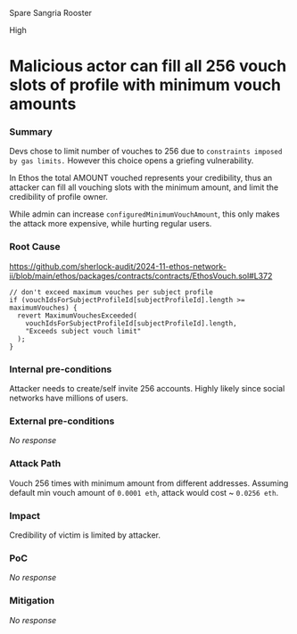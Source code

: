 Spare Sangria Rooster

High

# Malicious actor can fill all 256 vouch slots of profile with minimum vouch amounts

### Summary

Devs chose to limit number of vouches to 256 due to `constraints imposed by gas limits.` However this choice opens a griefing vulnerability.

In Ethos the total AMOUNT vouched represents your credibility, thus an attacker can fill all vouching slots with the minimum amount, and limit the credibility of profile owner.

While admin can increase `configuredMinimumVouchAmount`, this only makes the attack more expensive, while hurting regular users.

### Root Cause

https://github.com/sherlock-audit/2024-11-ethos-network-ii/blob/main/ethos/packages/contracts/contracts/EthosVouch.sol#L372
```solidity
// don't exceed maximum vouches per subject profile
if (vouchIdsForSubjectProfileId[subjectProfileId].length >= maximumVouches) {
  revert MaximumVouchesExceeded(
    vouchIdsForSubjectProfileId[subjectProfileId].length,
    "Exceeds subject vouch limit"
  );
}
```

### Internal pre-conditions

Attacker needs to create/self invite 256 accounts. Highly likely since social networks have millions of users.

### External pre-conditions

_No response_

### Attack Path

Vouch 256 times with minimum amount from different addresses. Assuming default min vouch amount of `0.0001 eth`, attack would cost ~ `0.0256 eth`.

### Impact

Credibility of victim is limited by attacker.

### PoC

_No response_

### Mitigation

_No response_